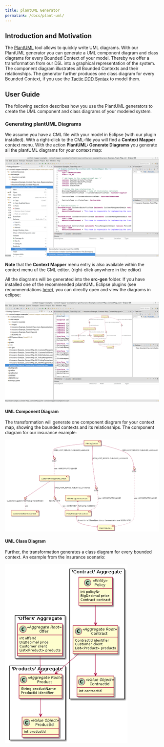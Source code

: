 ```yaml
---
title: plantUML Generator
permalink: /docs/plant-uml/
---
```


## Introduction and Motivation
The [PlantUML](http://plantuml.com/) tool allows to quickly write UML diagrams. With our PlantUML generator you can generate a UML component
diagram and class diagrams for every Bounded Context of your model. Thereby we offer a transformation from our DSL into a graphical 
representation of the system. The component diagram illustrates all Bounded Contexts and their relationships. The generator further
produces one class diagram for every Bounded Context, if you use the [Tactic DDD Syntax](/docs/tactic-ddd/) to model them. 

## User Guide
The following section describes how you use the PlantUML generators to create the 
UML component and class diagrams of your modeled system.

### Generating plantUML Diagrams
We assume you have a CML file with your model in Eclipse (with our plugin installed). With a right-click to the CML-file you will find a **Context Mapper** context menu. With the action **PlantUML: Generate Diagrams** you generate all the plantUML diagrams for your context map:

<a href="/img/plantuml-generation-1.png">![plantUML Generator](/img/plantuml-generation-1.png)</a>

<div class="alert alert-custom">
<strong>Note</strong> that the <strong>Context Mapper</strong> menu entry is also available within the context menu uf the CML editor. 
(right-click anywhere in the editor)
</div>

All the diagrams will be generated into the **src-gen** folder. If you have installed one of the recommended plantUML Eclipse plugins (see recommendations [here](/docs/home/)), you can directly open and view the diagrams in eclipse:

<a href="/img/plantuml-generation-2.png">![plantUML View in Eclipse](/img/plantuml-generation-2.png)</a>

#### UML Component Diagram
The transformation will generate one component diagram for your context map, showing the bounded contexts and its relationships. The component diagram for our insurance example:

<a href="/img/plantuml-insurance-example-component-diagram.png">![plantUML Component Diagram](/img/plantuml-insurance-example-component-diagram.png)</a>

#### UML Class Diagram
Further, the transformation generates a class diagram for every bounded context. An example from the insurance scenario:

<a href="/img/plantuml-insurance-example-class-diagram.png">![plantUML Class Diagram](/img/plantuml-insurance-example-class-diagram.png)</a>


